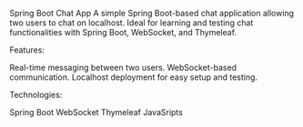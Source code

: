 Spring Boot Chat App
A simple Spring Boot-based chat application allowing two users to chat on localhost. Ideal for learning and testing chat functionalities with Spring Boot, WebSocket, and Thymeleaf.

Features:

Real-time messaging between two users.
WebSocket-based communication.
Localhost deployment for easy setup and testing.


Technologies:

Spring Boot
WebSocket
Thymeleaf
JavaSripts
